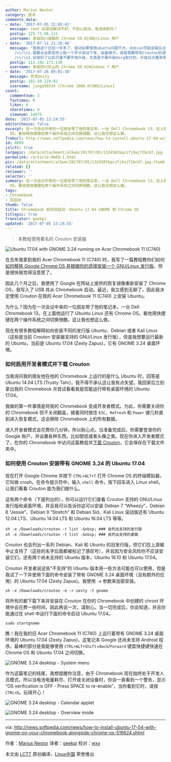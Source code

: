 ```yaml
---
author: Marius Nestor
category: 技术
comments_data:
- date: '2017-07-05 22:05:41'
  message: root 后驱动解决不好，不担心驱动，电池续航吗？
  postip: 125.71.66.112
  username: 来自四川成都的 Chrome 59.0|GNU/Linux 用户
- date: '2017-07-11 21:28:46'
  message: "我用这个已经一年多了，驱动如果使用ubuntu问题不大，debian可能会碰见点问题，电池续航不影响因为是采用的chroot。<br />\r\n注意事项有两点：<br
    />\r\n1.需要从谷歌官网上拖一个声卡驱动下来，自备梯子。或者需要修改Crouton的源码，在target文件夹的audio文件下修改驱动的位置。<br
    />\r\n2.安装好了以后尽量不要手贱升级，尤其是不要升级Xorg部分的，升级后大概率黑屏，无法进入。"
  postip: 112.192.171.130
  username: 来自四川乐山的 Chrome 59.0|Windows 7 用户
- date: '2017-07-26 09:01:30'
  message: 怀念Unity
  postip: 182.50.119.82
  username: jinga50334 [Chrome 1000.0|GNU/Linux]
count:
  commentnum: 3
  favtimes: 0
  likes: 0
  sharetimes: 0
  viewnum: 14475
date: '2017-07-05 13:24:55'
editorchoice: false
excerpt: 在一次会议中来的一位朋友带了他的笔记本，一台 Dell Chromebook 13，在上面他运行了 Ubuntu Linux 还有 Chrome
  OS。看他用快捷键在两个操作系统之间切换很酷，这让我也想这么做。
fromurl: http://news.softpedia.com/news/how-to-install-ubuntu-17-04-with-gnome-on-your-chromebook-alongside-chrome-os-516624.shtml
id: 8669
islctt: true
largepic: /data/attachment/album/201707/05/132458tbqczfj9ajf2bcbf.jpg
permalink: /article-8669-1.html
pic: /data/attachment/album/201707/05/132458tbqczfj9ajf2bcbf.jpg.thumb.jpg
related: []
reviewer: ''
selector: ''
summary: 在一次会议中来的一位朋友带了他的笔记本，一台 Dell Chromebook 13，在上面他运行了 Ubuntu Linux 还有 Chrome
  OS。看他用快捷键在两个操作系统之间切换很酷，这让我也想这么做。
tags:
- Chromebook
- 双启动
thumb: false
title: Chromebook 如何双启动：Ubuntu 17.04 GNOME 和 Chrome OS
titlepic: true
translator: geekpi
updated: '2017-07-05 13:24:55'
---
```



> 
> 本教程使用著名的 Crouton 安装器
> 
> 
> 


![Ubuntu 17.04 with GNOME 3.24 running on Acer Chromebook 11 (C740)](/data/attachment/album/201707/05/132458tbqczfj9ajf2bcbf.jpg)


在去年我拿到我的 Acer Chromebook 11 (C740) 时，我写了一篇教程教你们如何[如何移除 Google Chrome OS 并根据你的选择安装一个 GNU/Linux 发行版](http://news.softpedia.com/news/here-s-how-to-install-any-linux-operating-system-on-your-chromebook-506212.shtml)，但是很快我觉得没意思了。


因此几个月之后，我使用了 Google 在网站上提供的恢复镜像重新安装了 Chrome OS，我写入了 USB 并从 Chromebook 启动。最近，我又感到无聊了，因此我决定使用 Crouton 在我的 Acer Chromebook 11 (C740) 上安装 Ubuntu。


为什么？因为在一次会议中来的一位朋友带了他的笔记本，一台 Dell Chromebook 13，在上面他运行了 Ubuntu Linux 还有 Chrome OS。看他用快捷键在两个操作系统之间切换很酷，这让我也想这么做。


现在有很多教程解释如何安装不同的发行版 Ubuntu、Debian 或者 Kali Linux（这些是当前 Crouton 安装器支持的 GNU/Linux 发行版），但是我想要运行最新的 Ubuntu，当前是 Ubuntu 17.04 (Zesty Zapus)，它有 GNOME 3.24 桌面环境。


### 如何启用开发者模式并下载 Crouton


当我询问我的朋友他在他的 Chromebook 上运行的是什么 Ubuntu 时，回答是 Ubuntu 14.04 LTS (Trusty Tahr)，我不得不承认这让我有点失望。我回家后立刻拿出我的 Chromebook 并尝试看看我是否能运行带有桌面环境的 Ubuntu 17.04。


我做的第一件事情是将我的 Chromebook 变成开发者模式。为此，你需要关闭你的 Chromebook 但不关闭翻盖，接着同时按住 `ESC`、`Refresh` 和 `Power` 键几秒直到进入恢复模式，这会擦除 Chromebook 上的所有数据。


进入开发者模式会花费你几分钟，所以耐心点。当准备完成后，你需要登录你的 Google 账户，并设置各种东西，比如壁纸或者头像之类。现在你进入开发者模式了，在你的 Chromebook 中访问这篇教程并[下载 Crouton](https://goo.gl/fd3zc)，它会保存在下载文件夹中。


### 如何使用 Crouton 安装带有 GNOME 3.24 的 Ubuntu 17.04


现在打开 Google Chrome 并按下 `CTRL+ALT+T` 打开 Chrome OS 的终端模拟器，它叫做 crosh。在命令提示符中，输入 `shell` 命令，按下回车进入 Linux shell。让我们看看 Crouton 能为我们做什么。


这有两个命令（下面列出的），你可以运行它们查看 Crouton 支持的 GNU/Linux 发行版和桌面环境，并且我可以告诉你这可以安装 Debian 7 “Wheezy”、Debian 8 “Jessie”、Debian 9 “Stretch” 和 Debian Sid、Kali Linux 滚动版还有 Ubuntu 12.04 LTS、Ubuntu 14.04 LTS 和 Ubuntu 16.04 LTS 等等。



```
sh -e /Downloads/crouton -r list -&nbsp; ### 会列出支持的发行版 
sh -e /Downloads/crouton -t list -&nbsp; ### 会列出支持的桌面 

```

Crouton 也会列出一系列 Debian、Kali 和 Ubuntu 的旧发行版，但它们在上游被中止支持了（这些的名字后面都被标记了感叹号），并且因为安全风险你不应该安装它们，还有两个尚未支持的 Ubuntu 版本，Ubuntu 16.10 和 Ubuntu 17.04。


Crouton 开发者说这些“不支持”的 Ubuntu 版本用一些方法可能也可以使用，但是我试了一下并使用下面的命令安装了带有 GNOME 3.24 桌面环境（没有额外的应用）的 Ubuntu 17.04 (Zesty Zapus)。我使用 `-e` 参数来加密安装。



```
sh -e /Downloads/crouton -e -r zesty -t gnome

```

将所有的都下载下来并安装在 Crouton 在你的 Chromebook 中创建的 chroot 环境中会花费一些时间，因此再说一次，请耐心。当一切完成后，你会知道，并且你能通过在 shell 中运行下面的命令启动 Ubuntu 17.04。



```
sudo startgnome

```

瞧！我在我的旧 Acer Chromebook 11 (C740) 上运行着带有 GNOME 3.24 桌面环境的 Ubuntu 17.04 (Zesty Zapus)，这笔记本 Google 还尚未支持 Android 程序。最棒的部分是我能够使用 `CTRL+ALT+Shift`+`Back`/`Forward` 键盘快捷键快速在 Chrome OS 和 Ubuntu 17.04 之间切换。


![GNOME 3.24 desktop - System menu](/data/attachment/album/201707/05/132459xnregen1b410s0lg.jpg)


作为这篇笔记的结尾，我想提醒你注意，由于 Chromebook 现在始终处于开发人员模式，所以当电池电量耗尽、打开或关闭设备时，你会一直看到一个警告，显示 “OS verification is OFF - Press SPACE to re-enable”，当你看到它时，请按 `CTRL+D`。玩得开心！


![GNOME 3.24 desktop - Calendar applet](/data/attachment/album/201707/05/132459n99o888ohp90i8i4.jpg)


![GNOME 3.24 desktop - Overview mode](/data/attachment/album/201707/05/132500zo383055n3qzu1b4.jpg)




---


via: <http://news.softpedia.com/news/how-to-install-ubuntu-17-04-with-gnome-on-your-chromebook-alongside-chrome-os-516624.shtml>


作者：[Marius Nestor](http://news.softpedia.com/editors/browse/marius-nestor) 译者：[geekpi](https://github.com/geekpi) 校对：[wxy](https://github.com/wxy)


本文由 [LCTT](https://github.com/LCTT/TranslateProject) 原创编译，[Linux中国](https://linux.cn/) 荣誉推出